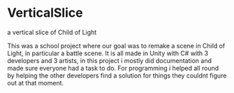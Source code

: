 # VerticalSlice
a vertical slice of Child of Light

This was a school project where our goal was to remake a scene in Child of Light, in particular a battle scene.
It is all made in Unity with C# with 3 developers and 3 artists, in this project i mostly did documentation and made sure everyone had a task to do.
For programming i helped all round by helping the other developers find a solution for things they couldnt figure out at that moment.
